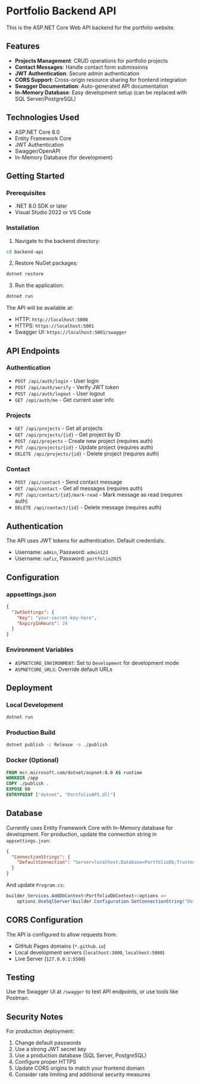 # Portfolio Backend API

This is the ASP.NET Core Web API backend for the portfolio website.

## Features

- **Projects Management**: CRUD operations for portfolio projects
- **Contact Messages**: Handle contact form submissions
- **JWT Authentication**: Secure admin authentication
- **CORS Support**: Cross-origin resource sharing for frontend integration
- **Swagger Documentation**: Auto-generated API documentation
- **In-Memory Database**: Easy development setup (can be replaced with SQL Server/PostgreSQL)

## Technologies Used

- ASP.NET Core 8.0
- Entity Framework Core
- JWT Authentication
- Swagger/OpenAPI
- In-Memory Database (for development)

## Getting Started

### Prerequisites

- .NET 8.0 SDK or later
- Visual Studio 2022 or VS Code

### Installation

1. Navigate to the backend directory:
```bash
cd backend-api
```

2. Restore NuGet packages:
```bash
dotnet restore
```

3. Run the application:
```bash
dotnet run
```

The API will be available at:
- HTTP: `http://localhost:5000`
- HTTPS: `https://localhost:5001`
- Swagger UI: `https://localhost:5001/swagger`

## API Endpoints

### Authentication
- `POST /api/auth/login` - User login
- `POST /api/auth/verify` - Verify JWT token
- `POST /api/auth/logout` - User logout
- `GET /api/auth/me` - Get current user info

### Projects
- `GET /api/projects` - Get all projects
- `GET /api/projects/{id}` - Get project by ID
- `POST /api/projects` - Create new project (requires auth)
- `PUT /api/projects/{id}` - Update project (requires auth)
- `DELETE /api/projects/{id}` - Delete project (requires auth)

### Contact
- `POST /api/contact` - Send contact message
- `GET /api/contact` - Get all messages (requires auth)
- `PUT /api/contact/{id}/mark-read` - Mark message as read (requires auth)
- `DELETE /api/contact/{id}` - Delete message (requires auth)

## Authentication

The API uses JWT tokens for authentication. Default credentials:
- Username: `admin`, Password: `admin123`
- Username: `nafiz`, Password: `portfolio2025`

## Configuration

### appsettings.json
```json
{
  "JwtSettings": {
    "Key": "your-secret-key-here",
    "ExpiryInHours": 24
  }
}
```

### Environment Variables
- `ASPNETCORE_ENVIRONMENT`: Set to `Development` for development mode
- `ASPNETCORE_URLS`: Override default URLs

## Deployment

### Local Development
```bash
dotnet run
```

### Production Build
```bash
dotnet publish -c Release -o ./publish
```

### Docker (Optional)
```dockerfile
FROM mcr.microsoft.com/dotnet/aspnet:8.0 AS runtime
WORKDIR /app
COPY ./publish .
EXPOSE 80
ENTRYPOINT ["dotnet", "PortfolioAPI.dll"]
```

## Database

Currently uses Entity Framework Core with In-Memory database for development. For production, update the connection string in `appsettings.json`:

```json
{
  "ConnectionStrings": {
    "DefaultConnection": "Server=localhost;Database=PortfolioDb;Trusted_Connection=true;"
  }
}
```

And update `Program.cs`:
```csharp
builder.Services.AddDbContext<PortfolioDbContext>(options =>
    options.UseSqlServer(builder.Configuration.GetConnectionString("DefaultConnection")));
```

## CORS Configuration

The API is configured to allow requests from:
- GitHub Pages domains (`*.github.io`)
- Local development servers (`localhost:3000`, `localhost:5000`)
- Live Server (`127.0.0.1:5500`)

## Testing

Use the Swagger UI at `/swagger` to test API endpoints, or use tools like Postman.

## Security Notes

For production deployment:
1. Change default passwords
2. Use a strong JWT secret key
3. Use a production database (SQL Server, PostgreSQL)
4. Configure proper HTTPS
5. Update CORS origins to match your frontend domain
6. Consider rate limiting and additional security measures
